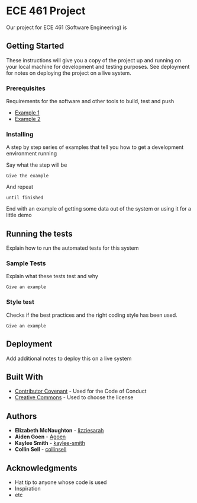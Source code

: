 # ECE 461 Project

Our project for ECE 461 (Software Engineering) is

## Getting Started

These instructions will give you a copy of the project up and running on
your local machine for development and testing purposes. See deployment
for notes on deploying the project on a live system.

### Prerequisites

Requirements for the software and other tools to build, test and push 
- [Example 1](https://www.example.com)
- [Example 2](https://www.example.com)

### Installing

A step by step series of examples that tell you how to get a development
environment running

Say what the step will be

    Give the example

And repeat

    until finished

End with an example of getting some data out of the system or using it
for a little demo

## Running the tests

Explain how to run the automated tests for this system

### Sample Tests

Explain what these tests test and why

    Give an example

### Style test

Checks if the best practices and the right coding style has been used.

    Give an example

## Deployment

Add additional notes to deploy this on a live system

## Built With

  - [Contributor Covenant](https://www.contributor-covenant.org/) - Used
    for the Code of Conduct
  - [Creative Commons](https://creativecommons.org/) - Used to choose
    the license

## Authors

  - **Elizabeth McNaughton** - 
    [lizziesarah](https://github.com/lizziesarah)
  - **Aiden Goen** - 
    [Agoen](https://github.com/Agoen)
  - **Kaylee Smith** - 
    [kaylee-smith](https://github.com/kaylee-smith)
  - **Collin Sell** - 
    [collinsell](https://github.com/collinsell)

## Acknowledgments

  - Hat tip to anyone whose code is used
  - Inspiration
  - etc
